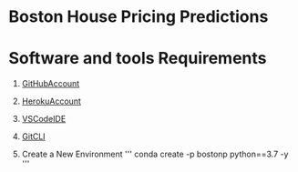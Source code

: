 # Boston House Pricing Predictions

# Software and tools Requirements

1. [GitHubAccount](https://github.com)
2. [HerokuAccount](https://heroku.com)
3. [VSCodeIDE](https://code.visualstudio.com/)
4. [GitCLI](https://git-scm.com/book/en/v2Getting-Started-The-Command-Line)

1. Create a New Environment
'''
conda create -p bostonp python==3.7 -y
'''